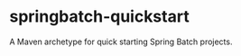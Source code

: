 springbatch-quickstart
======================

A Maven archetype for quick starting Spring Batch projects.